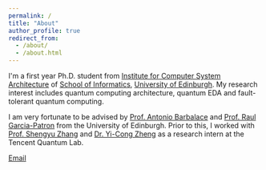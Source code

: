 ```yaml
---
permalink: /
title: "About"
author_profile: true
redirect_from: 
  - /about/
  - /about.html
---
```


I'm a first year Ph.D. student from [Institute for Computer System Architecture](https://web.inf.ed.ac.uk/icsa) of [School of Informatics](https://informatics.ed.ac.uk/), [University of Edinburgh](https://www.ed.ac.uk/). My research interest includes quantum computing architecture, quantum EDA and fault-tolerant quantum computing.

I am very fortunate to be advised by [Prof. Antonio Barbalace](https://www.barbalace.it/antonio/) and [Prof. Raul Garcia-Patron](https://scholar.google.com/citations?user=EmnabekAAAAJ&hl=en) from the University of Edinburgh. Prior to this, I worked with [Prof. Shengyu Zhang](http://www.cse.cuhk.edu.hk/~syzhang/) and [Dr. Yi-Cong Zheng](https://scholar.google.com/citations?user=6Eo-JGEAAAAJ&hl=en) as a research intern at the Tencent Quantum Lab.

[Email](mailto:xiangyu.ren@ed.ac.uk)
